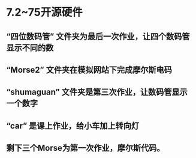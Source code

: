 # 7.2~75开源硬件
## “四位数码管” 文件夹为最后一次作业，让四个数码管显示不同的数
## “Morse2” 文件夹在模拟网站下完成摩尔斯电码
## “shumaguan” 文件夹是第三次作业，让数码管显示一个数字
## “car” 是课上作业，给小车加上转向灯
## 剩下三个Morse为第一次作业，摩尔斯代码。
